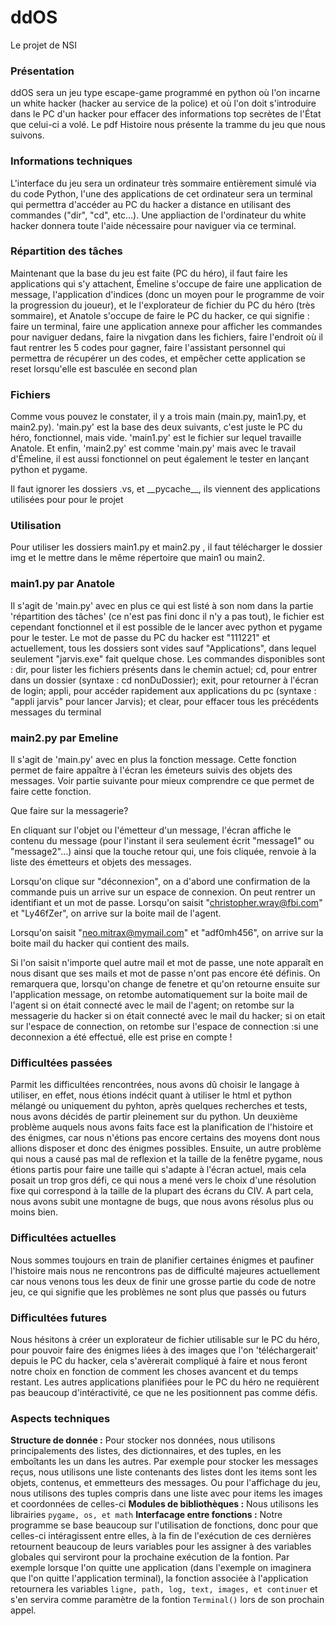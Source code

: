 # ddOS
Le projet de NSI

### Présentation
ddOS sera un jeu type escape-game programmé en python où l'on incarne un white hacker (hacker au service de la police) et où l'on doit s'introduire dans le PC d'un hacker pour effacer des informations top secrètes de l'État que celui-ci a volé. Le pdf Histoire nous présente la tramme du jeu que nous suivons.

### Informations techniques
L'interface du jeu sera un ordinateur très sommaire entièrement simulé via du code Python, l'une des applications de cet ordinateur sera un terminal qui permettra d'accéder au PC du hacker a distance en utilisant des commandes ("dir", "cd", etc...). Une appliaction de l'ordinateur du white hacker donnera toute l'aide nécessaire pour naviguer via ce terminal.

### Répartition des tâches
Maintenant que la base du jeu est faite (PC du héro), il faut faire les applications qui s'y attachent, Émeline s'occupe de faire une application de message, l'application d'indices (donc un moyen pour le programme de voir la progression du joueur), et le l'explorateur de fichier du PC du héro (très sommaire), et Anatole s'occupe de faire le PC du hacker, ce qui signifie : faire un terminal, faire une application annexe pour afficher les commandes pour naviguer dedans, faire la nivgation dans les fichiers, faire l'endroit où il faut rentrer les 5 codes pour gagner, faire l'assistant personnel qui permettra de récupérer un des codes, et empêcher cette application se reset lorsqu'elle est basculée en second plan

### Fichiers
Comme vous pouvez le constater, il y a trois main (main.py, main1.py, et main2.py). 'main.py' est la base des deux suivants, c'est juste le PC du héro, fonctionnel, mais vide. 'main1.py' est le fichier sur lequel travaille Anatole.  Et enfin, 'main2.py' est comme 'main.py' mais avec le travail d'Émeline, il est aussi  fonctionnel on peut également le tester en lançant python et pygame.

Il faut ignorer les dossiers .vs, et \_\_pycache\_\_, ils viennent des applications utilisées pour pour le projet

### Utilisation
Pour utiliser les dossiers main1.py et main2.py , il faut télécharger le dossier img et le mettre dans le même répertoire que main1 ou main2.

### main1.py par Anatole
Il s'agit de 'main.py' avec en plus ce qui est listé à son nom dans la partie 'répartition des tâches' (ce n'est pas fini donc il n'y a pas tout), le fichier est cependant fonctionnel et il est possible de le lancer avec python et pygame pour le tester. Le mot de passe du PC du hacker est "111221" et actuellement, tous les dossiers sont vides sauf "Applications", dans lequel seulement "jarvis.exe" fait quelque chose. Les commandes disponibles sont : dir, pour lister les fichiers présents dans le chemin actuel; cd, pour entrer dans un dossier (syntaxe : cd nonDuDossier); exit, pour retourner à l'écran de login; appli, pour accéder rapidement aux applications du pc (syntaxe : "appli jarvis" pour lancer Jarvis); et clear, pour effacer tous les précédents messages du terminal

### main2.py par Emeline
Il s'agit de 'main.py' avec en plus la fonction message. Cette fonction permet de faire appaître à l'écran les émeteurs suivis des objets des messages. Voir partie suivante pour mieux comprendre ce que permet de faire cette fonction.

Que faire sur la messagerie?

En cliquant sur l'objet ou l'émetteur d'un message, l'écran affiche le contenu du message (pour l'instant il sera seulement écrit "message1" ou "message2"...) ainsi que la touche retour qui, une fois cliquée, renvoie à la liste des émetteurs et objets des messages.

Lorsqu'on clique sur "déconnexion", on a d'abord une confirmation de la commande puis un arrive sur un espace de connexion. On peut rentrer un identifiant et un mot de passe. Lorsqu'on saisit "christopher.wray@fbi.com" et "Ly46fZer", on arrive sur la boite mail de l'agent.

Lorsqu'on saisit "neo.mitrax@mymail.com" et "adf0mh456", on arrive sur la boite mail du hacker qui contient des mails. 

Si l'on saisit n'importe quel autre mail et mot de passe, une note apparaît en nous disant que ses mails et mot de passe n'ont pas encore été définis.  On remarquera que, lorsqu'on change de fenetre et qu'on retourne ensuite sur l'application message, on retombe automatiquement sur la boite mail de l'agent si on était connecté avec le mail de l'agent; on retombe sur la messagerie du hacker si on était connecté avec le mail du hacker; si on etait sur l'espace de connection, on retombe sur l'espace de connection :si une deconnexion a été effectué, elle est prise en compte !

### Difficultées passées
Parmit les difficultées rencontrées, nous avons dû choisir le langage à utiliser, en effet, nous étions indécit quant à utiliser le html et python mélangé ou uniquement du pyhton, après quelques recherches et tests, nous avons décidés de partir pleinement sur du python. Un deuxième problème auquels nous avons faits face est la planification de l'histoire et des énigmes, car nous n'étions pas encore certains des moyens dont nous allions disposer et donc des énigmes possibles. Ensuite, un autre problème qui nous a causé pas mal de reflexion et la taille de la fenêtre pygame, nous étions partis pour faire une taille qui s'adapte à l'écran actuel, mais cela posait un trop gros défi, ce qui nous a mené vers le choix d'une résolution fixe qui correspond à la taille de la plupart des écrans du CIV. A part cela, nous avons subit une montagne de bugs, que nous avons résolus plus ou moins bien.

### Difficultées actuelles
Nous sommes toujours en train de planifier certaines énigmes et paufiner l'histoire mais nous ne rencontrons pas de difficulté majeures actuellement car nous venons tous les deux de finir une grosse partie du code de notre jeu, ce qui signifie que les problèmes ne sont plus que passés ou futurs

### Difficultées futures
Nous hésitons à créer un explorateur de fichier utilisable sur le PC du héro, pour pouvoir faire des énigmes liées à des images que l'on 'téléchargerait' depuis le PC du hacker, cela s'avèrerait compliqué à faire et nous feront notre choix en fonction de comment les choses avancent et du temps restant. Les autres applications planifiées pour le PC du héro ne requièrent pas beaucoup d'intéractivité, ce que ne les positionnent pas comme défis.

### Aspects techniques
**Structure de donnée :** Pour stocker nos données, nous utilisons principalements des listes, des dictionnaires, et des tuples, en les emboîtants les un dans les autres. Par exemple pour stocker les messages reçus, nous utilisons une liste contenants des listes dont les items sont les objets, contenus, et emmetteurs des messages. Ou pour l'affichage du jeu, nous utilisons des tuples compris dans une liste avec pour items les images et coordonnées de celles-ci
**Modules de bibliothèques :** Nous utilisons les librairies `pygame, os, et math`
**Interfacage entre fonctions :** Notre programme se base beaucoup sur l'utilisation de fonctions, donc pour que celles-ci intéragissent entre elles, à la fin de l'exécution de ces dernières retournent beaucoup de leurs variables pour les assigner à des variables globales qui serviront pour la prochaine exécution de la fontion. Par exemple lorsque l'on quitte une application (dans l'exemple on imaginera que l'on quitte l'application terminal), la fonction associée à l'application retournera les variables `ligne, path, log, text, images, et continuer` et s'en servira comme paramètre de la fontion `Terminal()` lors de son prochain appel.
